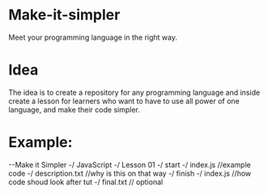 # Make-it-simpler
Meet your programming language in the right way.

# Idea
The idea is to create a repository for any programming language and inside create a lesson for learners who want to have to use all power of one language, and make their code simpler. 

# Example: 

--Make it Simpler
  -/ JavaScript
    -/ Lesson 01
      -/ start
        -/ index.js //example code 
        -/ description.txt //why is this on that way
      -/ finish
        -/ index.js //how code shoud look after tut
        -/ final.txt // optional
